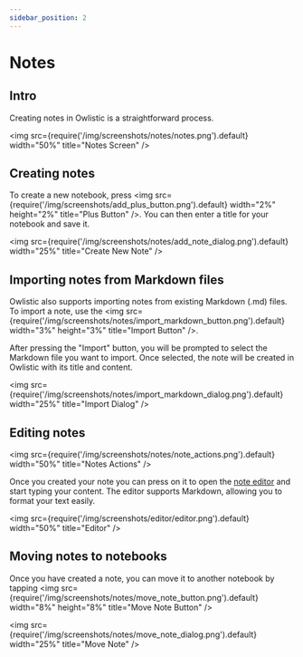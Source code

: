 ```yaml
---
sidebar_position: 2
---
```


# Notes

## Intro

Creating notes in Owlistic is a straightforward process.

<img src={require('/img/screenshots/notes/notes.png').default} width="50%" title="Notes Screen" />

## Creating notes

To create a new notebook, press <img src={require('/img/screenshots/add_plus_button.png').default} width="2%" height="2%" title="Plus Button" />. You can then enter a title for your notebook and save it.

<img src={require('/img/screenshots/notes/add_note_dialog.png').default} width="25%" title="Create New Note" />

## Importing notes from Markdown files

Owlistic also supports importing notes from existing Markdown (.md) files. To import a note, use the <img src={require('/img/screenshots/notes/import_markdown_button.png').default} width="3%" height="3%" title="Import Button" />.

After pressing the "Import" button, you will be prompted to select the Markdown file you want to import. Once selected, the note will be created in Owlistic with its title and content.

<img src={require('/img/screenshots/notes/import_markdown_dialog.png').default} width="25%" title="Import Dialog" />

## Editing notes

<img src={require('/img/screenshots/notes/note_actions.png').default} width="50%" title="Notes Actions" />

Once you created your note you can press on it to open the [note editor](./note-editor.md) and start typing your content. The editor supports Markdown, allowing you to format your text easily.

<img src={require('/img/screenshots/editor/editor.png').default} width="50%" title="Editor" />

## Moving notes to notebooks

Once you have created a note, you can move it to another notebook by tapping <img src={require('/img/screenshots/notes/move_note_button.png').default} width="8%" height="8%" title="Move Note Button" />

<img src={require('/img/screenshots/notes/move_note_dialog.png').default} width="25%" title="Move Note" />
